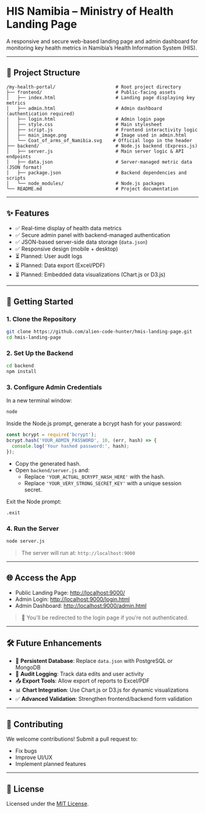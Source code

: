# HIS Namibia – Ministry of Health Landing Page

A responsive and secure web-based landing page and admin dashboard for monitoring key health metrics in Namibia’s Health Information System (HIS).

---

## 📁 Project Structure

```
/my-health-portal/                      # Root project directory
├── frontend/                           # Public-facing assets
│   ├── index.html                      # Landing page displaying key metrics
│   ├── admin.html                      # Admin dashboard (authentication required)
│   ├── login.html                      # Admin login page
│   ├── style.css                       # Main stylesheet
│   ├── script.js                       # Frontend interactivity logic
│   ├── main_image.png                  # Image used in admin.html
│   └── Coat_of_arms_of_Namibia.svg    # Official logo in the header
├── backend/                            # Node.js backend (Express.js)
│   ├── server.js                       # Main server logic & API endpoints
│   ├── data.json                       # Server-managed metric data (JSON format)
│   ├── package.json                    # Backend dependencies and scripts
│   └── node_modules/                   # Node.js packages
└── README.md                           # Project documentation
```

---

## ✨ Features

- ✅ Real-time display of health data metrics
- ✅ Secure admin panel with backend-managed authentication
- ✅ JSON-based server-side data storage (`data.json`)
- ✅ Responsive design (mobile + desktop)
- ⏳ Planned: User audit logs
- ⏳ Planned: Data export (Excel/PDF)
- ⏳ Planned: Embedded data visualizations (Chart.js or D3.js)

---

## 🚀 Getting Started

### 1. Clone the Repository

```bash
git clone https://github.com/alien-code-hunter/hmis-landing-page.git
cd hmis-landing-page
```

### 2. Set Up the Backend

```bash
cd backend
npm install
```

### 3. Configure Admin Credentials

In a new terminal window:

```bash
node
```

Inside the Node.js prompt, generate a bcrypt hash for your password:

```js
const bcrypt = require('bcrypt');
bcrypt.hash('YOUR_ADMIN_PASSWORD', 10, (err, hash) => {
  console.log('Your hashed password:', hash);
});
```

- Copy the generated hash.
- Open `backend/server.js` and:
  - Replace `'YOUR_ACTUAL_BCRYPT_HASH_HERE'` with the hash.
  - Replace `'YOUR_VERY_STRONG_SECRET_KEY'` with a unique session secret.

Exit the Node prompt:

```bash
.exit
```

### 4. Run the Server

```bash
node server.js
```

> The server will run at: `http://localhost:9000`

---

## 🌐 Access the App

- Public Landing Page: [http://localhost:9000/](http://localhost:9000/)
- Admin Login: [http://localhost:9000/login.html](http://localhost:9000/login.html)
- Admin Dashboard: [http://localhost:9000/admin.html](http://localhost:9000/admin.html)

> 🔐 You'll be redirected to the login page if you’re not authenticated.

---

## 🛠 Future Enhancements

- 🔄 **Persistent Database**: Replace `data.json` with PostgreSQL or MongoDB
- 🧾 **Audit Logging**: Track data edits and user activity
- 📤 **Export Tools**: Allow export of reports to Excel/PDF
- 📊 **Chart Integration**: Use Chart.js or D3.js for dynamic visualizations
- ✅ **Advanced Validation**: Strengthen frontend/backend form validation

---

## 🤝 Contributing

We welcome contributions! Submit a pull request to:

- Fix bugs
- Improve UI/UX
- Implement planned features

---

## 📄 License

Licensed under the [MIT License](LICENSE).
